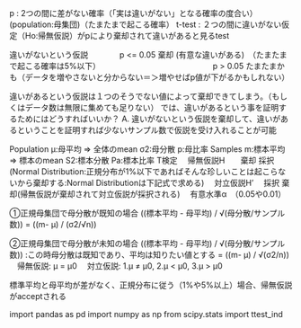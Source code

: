 p : 2つの間に差がない確率（「実は違いがない」となる確率の度合い） (population:母集団)（たまたまで起こる確率）
t-test : ２つの間に違いがない仮定（Ho:帰無仮説）がpにより棄却されて違いがあると見るtest


違いがないという仮説　　　　p <= 0.05  棄却 (有意な違いがある)　（たまたまで起こる確率は5%以下）
　　　　　　　　　　　　　　p > 0.05   たまたまかも（データを増やさないと分からない＝＞増やせばp値が下がるかもしれない）

違いがあるという仮説は１つのそうでない値によって棄却できてしまう。（もしくはデータ数は無限に集めても足りない）
では、違いがあるという事を証明するためにはどうすればいいか？
A. 違いがないという仮説を棄却して、違いがあるということを証明すれば少ないサンプル数で仮説を受け入れることが可能


Population
 μ:母平均 => 全体のmean
 σ2:母分散
 p:母比率
Samples
 m:標本平均 => 標本のmean
 S2:標本分散
 Pa:標本比率
T検定
　帰無仮説H　　棄却  採択 (Normal Distribution:正規分布が1%以下であればそんな珍しいことは起こらないから棄却する:Normal Distributionは下記式で求める)
　対立仮説H’　 採択  棄却(帰無仮説が棄却されて対立仮説が採択される)
　有意水準α　（0.05や0.01）

①正規母集団で母分散が既知の場合
((標本平均 - 母平均) / √(母分散/サンプル数))  = ((m- μ) / (σ2/√n))

②正規母集団で母分散が未知の場合
((標本平均 - 母平均) / √(母分散/サンプル数)) :この時母分散は既知であり、平均は知りたい値とする = ((m- μ) / √(σ2/n))
　帰無仮説: μ = μ0
　対立仮説: 1.μ ≠ μ0, 2.μ < μ0, 3.μ > μ0

標準平均と母平均が差がなく、正規分布に従う（1%や5%以上）場合、帰無仮説がacceptされる


import pandas as pd
import numpy as np
from scipy.stats import ttest_ind